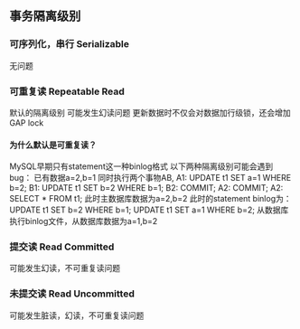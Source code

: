  
## 事务隔离级别

### 可序列化，串行 Serializable
无问题

### 可重复读 Repeatable Read
默认的隔离级别
可能发生幻读问题
更新数据时不仅会对数据加行级锁，还会增加GAP lock 


#### 为什么默认是可重复读？

MySQL早期只有statement这一种binlog格式
以下两种隔离级别可能会遇到bug：
已有数据a=2,b=1
同时执行两个事物AB,
A1: UPDATE t1 SET a=1 WHERE b=2;
B1: UPDATE t1 SET b=2 WHERE b=1;
B2: COMMIT;
A2: COMMIT;
A2: SELECT * FROM t1;
此时主数据库数据为a=2,b=2
此时的statement binlog为：
UPDATE t1 SET b=2 WHERE b=1; UPDATE t1 SET a=1 WHERE b=2;
从数据库执行binlog文件，从数据库数据为a=1,b=2


### 提交读 Read Committed
可能发生幻读，不可重复读问题

### 未提交读 Read Uncommitted
可能发生脏读，幻读，不可重复读问题
